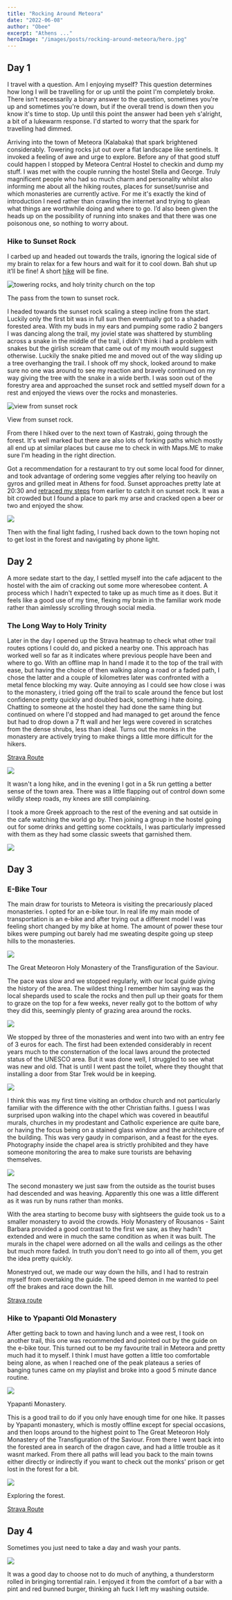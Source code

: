 ```yaml
---
title: "Rocking Around Meteora"
date: "2022-06-08"
author: "Obee"
excerpt: "Athens ..."
heroImage: "/images/posts/rocking-around-meteora/hero.jpg"
---
```


## Day 1

I travel with a question. Am I enjoying myself? This question determines how long I will be travelling for or up until the point I'm completely broke. There isn't necessarily a binary answer to the question, sometimes you're up and sometimes you're down, but if the overall trend is down then you know it's time to stop. Up until this point the answer had been yeh s'alright, a bit of a lukewarm response. I'd started to worry that the spark for travelling had dimmed.

Arriving into the town of Meteora (Kalabaka) that spark brightened considerably. Towering rocks jut out over a flat landscape like sentinels. It invoked a feeling of awe and urge to explore. Before any of that good stuff could happen I stopped by Meteora Central Hostel to checkin and dump my stuff. I was met with the couple running the hostel Stella and George. Truly magnificent people who had so much charm and personality whilst also informing me about all the hiking routes, places for sunset/sunrise and which monasteries are currently active. For me it's exactly the kind of introduction I need rather than crawling the internet and trying to glean what things are worthwhile doing and where to go. I’d also been given the heads up on the possibility of running into snakes and that there was one poisonous one, so nothing to worry about.

### Hike to Sunset Rock

I carbed up and headed out towards the trails, ignoring the logical side of my brain to relax for a few hours and wait for it to cool down. Bah shut up it’ll be fine! A short [hike](https://www.strava.com/activities/7206070309) will be fine.

![towering rocks, and holy trinity church on the top](https://cdn.sanity.io/images/ho3u0oh3/production/fac876be34cea520935e224aae615c2dda7203df-1224x816.jpg?w=3840&fit=max&auto=format)

The pass from the town to sunset rock.

I headed towards the sunset rock scaling a steep incline from the start. Luckily only the first bit was in full sun then eventually got to a shaded forested area. With my buds in my ears and pumping some radio 2 bangers I was dancing along the trail, my joviel state was shattered by stumbling across a snake in the middle of the trail, i didn't think i had a problem with snakes but the girlish scream that came out of my mouth would suggest otherwise. Luckily the snake pitied me and moved out of the way sliding up a tree overhanging the trail. I shook off my shock, looked around to make sure no one was around to see my reaction and bravely continued on my way giving the tree with the snake in a wide berth. I was soon out of the forestry area and approached the sunset rock and settled myself down for a rest and enjoyed the views over the rocks and monasteries.

![view from sunset rock](https://cdn.sanity.io/images/ho3u0oh3/production/d114344ae14dcf2044b86dfa0c48eaabdddb0f08-1224x816.jpg?w=3840&fit=max&auto=format)

View from sunset rock.

From there I hiked over to the next town of Kastraki, going through the forest. It's well marked but there are also lots of forking paths which mostly all end up at similar places but cause me to check in with Maps.ME to make sure I'm heading in the right direction.

Got a recommendation for a restaurant to try out some local food for dinner, and took advantage of ordering some veggies after relying too heavily on gyros and grilled meat in Athens for food. Sunset approaches pretty late at 20:30 and [retraced my steps](https://www.strava.com/activities/7206992832) from earlier to catch it on sunset rock. It was a bit crowded but I found a place to park my arse and cracked open a beer or two and enjoyed the show.

![ ](https://cdn.sanity.io/images/ho3u0oh3/production/effa9f1415361a5b1740bc3d19ced6a6c4cac959-1020x768.jpg?w=3840&fit=max&auto=format)

Then with the final light fading, I rushed back down to the town hoping not to get lost in the forest and navigating by phone light.

## Day 2

A more sedate start to the day, I settled myself into the cafe adjacent to the hostel with the aim of cracking out some more wheresobee content. A process which I hadn't expected to take up as much time as it does. But it feels like a good use of my time, flexing my brain in the familiar work mode rather than aimlessly scrolling through social media.

### The Long Way to Holy Trinity

Later in the day I opened up the Strava heatmap to check what other trail routes options I could do, and picked a nearby one. This approach has worked well so far as it indicates where previous people have been and where to go. With an offline map In hand I made it to the top of the trail with ease, but having the choice of then walking along a road or a faded path, I chose the latter and a couple of kilometres later was confronted with a metal fence blocking my way. Quite annoying as I could see how close i was to the monastery, i tried going off the trail to scale around the fence but lost confidence pretty quickly and doubled back, something i hate doing. Chatting to someone at the hostel they had done the same thing but continued on where I'd stopped and had managed to get around the fence but had to drop down a 7 ft wall and her legs were covered in scratches from the dense shrubs, less than ideal. Turns out the monks in the monastery are actively trying to make things a little more difficult for the hikers.

[Strava Route](https://www.strava.com/activities/7211489766)

![ ](https://cdn.sanity.io/images/ho3u0oh3/production/58ba4b01588ac49325b4142f3c3f3530da4d32b0-1020x768.jpg?w=3840&fit=max&auto=format)

It wasn't a long hike, and in the evening I got in a 5k run getting a better sense of the town area. There was a little flapping out of control down some wildly steep roads, my knees are still complaining.

I took a more Greek approach to the rest of the evening and sat outside in the cafe watching the world go by. Then joining a group in the hostel going out for some drinks and getting some cocktails, I was particularly impressed with them as they had some classic sweets that garnished them.

![ ](https://cdn.sanity.io/images/ho3u0oh3/production/aaca68801510fde5b30d33bc6ab39e2491b20351-1020x768.jpg?w=3840&fit=max&auto=format)

## Day 3

### E-Bike Tour

The main draw for tourists to Meteora is visiting the precariously placed monasteries. I opted for an e-bike tour. In real life my main mode of transportation is an e-bike and after trying out a different model I was feeling short changed by my bike at home. The amount of power these tour bikes were pumping out barely had me sweating despite going up steep hills to the monasteries.

![ ](https://cdn.sanity.io/images/ho3u0oh3/production/7c754eabd56ad72c90b6024d5f312d01654c098f-1224x816.jpg?w=3840&fit=max&auto=format)

The Great Meteoron Holy Monastery of the Transfiguration of the Saviour.

The pace was slow and we stopped regularly, with our local guide giving the history of the area. The wildest thing I remember him saying was the local shepards used to scale the rocks and then pull up their goats for them to graze on the top for a few weeks, never really got to the bottom of why they did this, seemingly plenty of grazing area around the rocks.

![ ](https://cdn.sanity.io/images/ho3u0oh3/production/6b99279e65586ebcc425dbd8e0bd6e74122a37fb-1170x780.jpg?w=3840&fit=max&auto=format)

We stopped by three of the monasteries and went into two with an entry fee of 3 euros for each. The first had been extended considerably in recent years much to the consternation of the local laws around the protected status of the UNESCO area. But it was done well, I struggled to see what was new and old. That is until I went past the toilet, where they thought that installing a door from Star Trek would be in keeping.

![ ](https://cdn.sanity.io/images/ho3u0oh3/production/880a96da32125901b66f98285c07dd96478be1e2-1020x768.jpg?w=3840&fit=max&auto=format)

I think this was my first time visiting an orthdox church and not particularly familiar with the difference with the other Christian faiths. I guess I was surprised upon walking into the chapel which was covered in beautiful murals, churches in my prodestant and Catholic experience are quite bare, or having the focus being on a stained glass window and the architecture of the building. This was very gaudy in comparison, and a feast for the eyes. Photography inside the chapel area is strictly prohibited and they have someone monitoring the area to make sure tourists are behaving themselves.

![ ](https://cdn.sanity.io/images/ho3u0oh3/production/e212725d429ddea233b51c05ed9f182a0b192ee6-1224x816.jpg?w=3840&fit=max&auto=format)

The second monastery we just saw from the outside as the tourist buses had descended and was heaving. Apparently this one was a little different as it was run by nuns rather than monks.

With the area starting to become busy with sightseers the guide took us to a smaller monastery to avoid the crowds. Holy Monastery of Rousanos - Saint Barbara provided a good contrast to the first we saw, as they hadn't extended and were in much the same condition as when it was built. The murals in the chapel were adorned on all the walls and ceilings as the other but much more faded. In truth you don't need to go into all of them, you get the idea pretty quickly.

Monestryed out, we made our way down the hills, and I had to restrain myself from overtaking the guide. The speed demon in me wanted to peel off the brakes and race down the hill.

[Strava route](https://www.strava.com/activities/7215206068)

### Hike to Ypapanti Old Monastery

After getting back to town and having lunch and a wee rest, I took on another trail, this one was recommended and pointed out by the guide on the e-bike tour. This turned out to be my favourite trail in Meteora and pretty much had it to myself. I think I must have gotten a little too comfortable being alone, as when I reached one of the peak plateaus a series of banging tunes came on my playlist and broke into a good 5 minute dance routine.

![ ](https://cdn.sanity.io/images/ho3u0oh3/production/849cb1df5179251592b2f8fa722979738e40717a-1224x816.jpg?w=3840&fit=max&auto=format)

Ypapanti Monastery.

This is a good trail to do if you only have enough time for one hike. It passes by Ypapanti monastery, which is mostly offline except for special occasions, and then loops around to the highest point to The Great Meteoron Holy Monastery of the Transfiguration of the Saviour. From there I went back into the forested area in search of the dragon cave, and had a little trouble as it wasnt marked. From there all paths will lead you back to the main towns either directly or indirectly if you want to check out the monks' prison or get lost in the forest for a bit.

![ ](https://cdn.sanity.io/images/ho3u0oh3/production/b36f6aec4abd770c8d173520da278cb2cf8ba2f0-1020x768.jpg?w=3840&fit=max&auto=format)

Exploring the forest.

[Strava Route](https://www.strava.com/activities/7217584420)

## Day 4

Sometimes you just need to take a day and wash your pants.

![ ](https://cdn.sanity.io/images/ho3u0oh3/production/7136bf57e1e8a254f3b03d5601be360b1c39045d-1020x768.jpg?w=3840&fit=max&auto=format)

It was a good day to choose not to do much of anything, a thunderstorm rolled in bringing torrential rain. I enjoyed it from the comfort of a bar with a pint and red bunned burger, thinking ah fuck I left my washing outside.